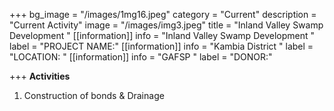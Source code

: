 +++
bg_image = "/images/1mg16.jpeg"
category = "Current"
description = "Current Activity"
image = "/images/img3.jpeg"
title = "Inland Valley  Swamp  Development  "
[[information]]
info = "Inland Valley  Swamp  Development  "
label = "PROJECT NAME:"
[[information]]
info = "Kambia District "
label = "LOCATION: "
[[information]]
info = "GAFSP "
label = "DONOR:"

+++
**Activities**

1. Construction of bonds & Drainage